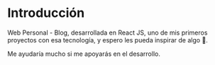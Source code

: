 # Introducción

Web Personal - Blog, desarrollada en React JS, uno de mis primeros proyectos con esa tecnología, y espero les pueda inspirar de algo 🌟. 

Me ayudaría mucho si me apoyarás en el desarrollo.
